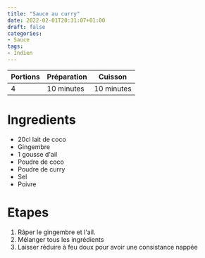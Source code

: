 ```yaml
---
title: "Sauce au curry"
date: 2022-02-01T20:31:07+01:00
draft: false
categories:
- Sauce
tags:
- Indien
---
```


| Portions | Préparation | Cuisson    |
|----------|-------------|------------|
| 4        | 10 minutes  | 10 minutes |

# Ingredients

- 20cl lait de coco
- Gingembre
- 1 gousse d'ail
- Poudre de coco
- Poudre de curry
- Sel
- Poivre

# Etapes

1) Râper le gingembre et l'ail.
2) Mélanger tous les ingrédients
3) Laisser réduire à feu doux pour avoir une consistance nappée
